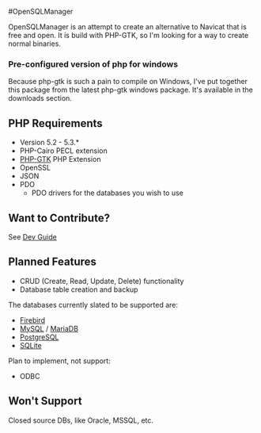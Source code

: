 #OpenSQLManager

OpenSQLManager is an attempt to create an alternative to Navicat that is free and open. It is build with PHP-GTK, so I'm looking for a way to create normal binaries. 

### Pre-configured version of php for windows
Because php-gtk is such a pain to compile on Windows, I've put together this package from the latest php-gtk windows package. It's available in the downloads section.

## PHP Requirements
* Version 5.2 - 5.3.*
* PHP-Cairo PECL extension
* [PHP-GTK](http://gtk.php.net) PHP Extension
* OpenSSL
* JSON
* PDO
	* PDO drivers for the databases you wish to use

## Want to Contribute?
See [Dev Guide](https://github.com/aviat4ion/OpenSQLManager/blob/master/DEV_README.md)

## Planned Features
* CRUD (Create, Read, Update, Delete) functionality
* Database table creation and backup 

The databases currently slated to be supported are:

* [Firebird](http://www.firebirdsql.org/)
* [MySQL](http://www.mysql.com/) / [MariaDB](http://mariadb.org/)
* [PostgreSQL](http://www.postgresql.org)
* [SQLite](http://sqlite.org/)


Plan to implement, not support:

* ODBC


## Won't Support
Closed source DBs, like Oracle, MSSQL, etc. 